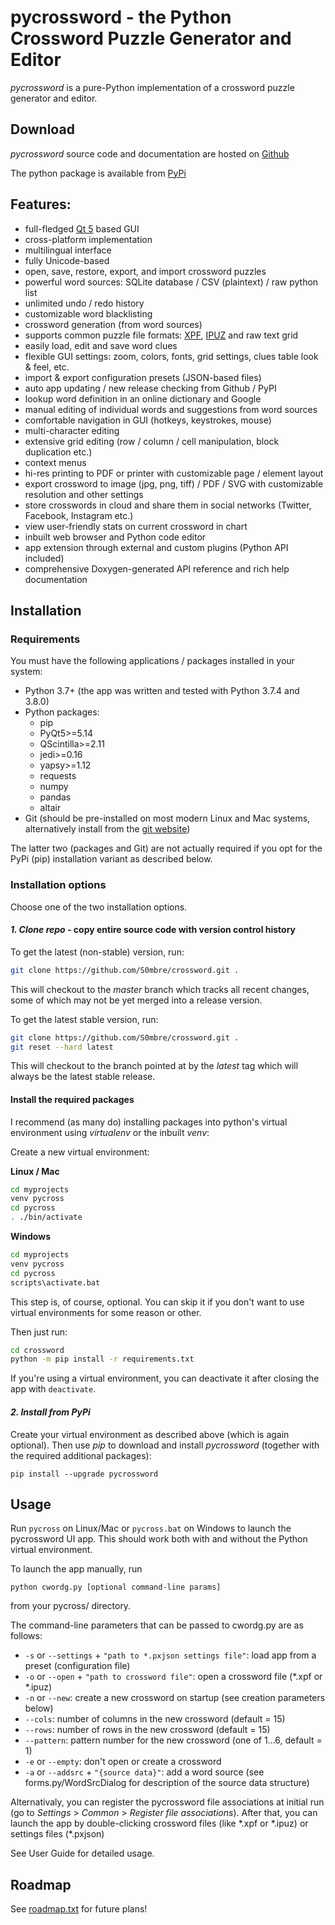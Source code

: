# pycrossword - the Python Crossword Puzzle Generator and Editor
*pycrossword* is a pure-Python implementation of a crossword puzzle generator and editor.

## Download
*pycrossword* source code and documentation are hosted on [Github](https://github.com/S0mbre/crossword)

The python package is available from [PyPi](https://pypi.org/project/pycrossword/)

## Features:
* full-fledged [Qt 5](https://doc.qt.io/qt-5/index.html) based GUI
* cross-platform implementation
* multilingual interface
* fully Unicode-based
* open, save, restore, export, and import crossword puzzles
* powerful word sources: SQLite database / CSV (plaintext) / raw python list
* unlimited undo / redo history
* customizable word blacklisting
* crossword generation (from word sources)
* supports common puzzle file formats: [XPF](https://www.xwordinfo.com/XPF/), [IPUZ](http://www.ipuz.org/) and raw text grid 
* easily load, edit and save word clues
* flexible GUI settings: zoom, colors, fonts, grid settings, clues table look & feel, etc.
* import & export configuration presets (JSON-based files)
* auto app updating / new release checking from Github / PyPI
* lookup word definition in an online dictionary and Google
* manual editing of individual words and suggestions from word sources
* comfortable navigation in GUI (hotkeys, keystrokes, mouse)
* multi-character editing
* extensive grid editing (row / column / cell manipulation, block duplication etc.)
* context menus
* hi-res printing to PDF or printer with customizable page / element layout
* export crossword to image (jpg, png, tiff) / PDF / SVG with customizable resolution and other settings
* store crosswords in cloud and share them in social networks (Twitter, Facebook, Instagram etc.)
* view user-friendly stats on current crossword in chart
* inbuilt web browser and Python code editor
* app extension through external and custom plugins (Python API included)
* comprehensive Doxygen-generated API reference and rich help documentation

## Installation

### Requirements
You must have the following applications / packages installed in your system:

* Python 3.7+ (the app was written and tested with Python 3.7.4 and 3.8.0)
* Python packages: 
	- pip
	- PyQt5>=5.14
	- QScintilla>=2.11
	- jedi>=0.16
	- yapsy>=1.12
	- requests
	- numpy
	- pandas
	- altair
* Git (should be pre-installed on most modern Linux and Mac systems, alternatively install from the [git website](https://git-scm.com/downloads))

The latter two (packages and Git) are not actually required if you opt for the PyPi (pip) installation variant as described below.

### Installation options
Choose one of the two installation options.

#### *1. Clone repo* - copy entire source code with version control history

  To get the latest (non-stable) version, run:
  ```bash
  git clone https://github.com/S0mbre/crossword.git .
  ```
  
  This will checkout to the *master* branch which tracks all recent changes, some of which may not be yet merged into a release version.
  
  To get the latest stable version, run:
  ```bash
  git clone https://github.com/S0mbre/crossword.git .
  git reset --hard latest
  ```
  
  This will checkout to the branch pointed at by the *latest* tag which will always be the latest stable release.
  
#### Install the required packages

  I recommend (as many do) installing packages into python's virtual environment using *virtualenv* or the inbuilt *venv*:
  
  Create a new virtual environment:
  
  **Linux / Mac**
  ```bash
  cd myprojects
  venv pycross
  cd pycross
  . ./bin/activate
  ```
  
  **Windows**
  ```bash
  cd myprojects
  venv pycross
  cd pycross
  scripts\activate.bat
  ```
  
  This step is, of course, optional. You can skip it if you don't want to use virtual environments for some reason or other. 
  
  Then just run:
  ```bash
  cd crossword
  python -m pip install -r requirements.txt
  ```
  
  If you're using a virtual environment, you can deactivate it after closing the app with `deactivate`.
  
#### *2. Install from PyPi*

  Create your virtual environment as described above (which is again optional). Then use *pip* to download and install *pycrossword* (together with the required additional packages):
  ```
  pip install --upgrade pycrossword
  ```

## Usage
Run `pycross` on Linux/Mac or `pycross.bat` on Windows to launch the pycrossword UI app. This should work both with and without the Python virtual environment.

To launch the app manually, run 
```
python cwordg.py [optional command-line params]
```
from your pycross/ directory.

The command-line parameters that can be passed to cwordg.py are as follows:
* `-s` or `--settings` + `"path to *.pxjson settings file"`: load app from a preset (configuration file)
* `-o` or `--open` + `"path to crossword file"`: open a crossword file (\*.xpf or \*.ipuz)
* `-n` or `--new`: create a new crossword on startup (see creation parameters below)
* `--cols`: number of columns in the new crossword (default = 15)
* `--rows`: number of rows in the new crossword (default = 15)
* `--pattern`: pattern number for the new crossword (one of 1...6, default = 1)
* `-e` or `--empty`: don't open or create a crossword
* `-a` or `--addsrc` + `"{source data}"`: add a word source (see forms.py/WordSrcDialog for description of the source data structure)

Alternativaly, you can register the pycrossword file associations at initial run (go to *Settings* > *Common* > *Register file associations*). After that, you can launch the app by double-clicking crossword files (like \*.xpf or \*.ipuz) or settings files (\*.pxjson)

See User Guide for detailed usage.

## Roadmap

See [roadmap.txt](https://github.com/S0mbre/crossword/blob/master/roadmap.txt) for future plans!
